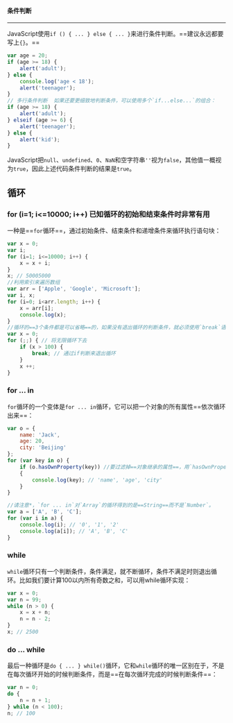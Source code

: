 #### 条件判断

------

JavaScript使用`if () { ... } else { ... }`来进行条件判断。==建议永远都要写上`{}`。==

```JavaScript
var age = 20;
if (age >= 18) {
    alert('adult');
} else {
    console.log('age < 18');
    alert('teenager');
}
// 多行条件判断  如果还要更细致地判断条件，可以使用多个`if...else...`的组合：
if (age >= 18) {
    alert('adult');
} elseif (age >= 6) {
    alert('teenager');
} else {
    alert('kid');
}
```

JavaScript把`null`、`undefined`、`0`、`NaN`和空字符串`''`视为`false`，其他值一概视为`true`，因此上述代码条件判断的结果是`true`。

## 循环

### for (i=1; i<=10000; i++)  已知循环的初始和结束条件时非常有用

一种是==`for`循环==，通过初始条件、结束条件和递增条件来循环执行语句块：

```JavaScript
var x = 0;
var i;
for (i=1; i<=10000; i++) {
    x = x + i;
}
x; // 50005000
//利用索引来遍历数组
var arr = ['Apple', 'Google', 'Microsoft'];
var i, x;
for (i=0; i<arr.length; i++) {
    x = arr[i];
    console.log(x);
}
//循环的==3个条件都是可以省略==的，如果没有退出循环的判断条件，就必须使用`break`语句退出循环，否则就是死循环：
var x = 0;
for (;;) { // 将无限循环下去
    if (x > 100) {
        break; // 通过if判断来退出循环
    }
    x ++;
}
```

### for ... in

`for`循环的一个变体是`for ... in`循环，它可以把一个对象的所有属性==依次循环出来==：

```javascript
var o = {
    name: 'Jack',
    age: 20,
    city: 'Beijing'
};
for (var key in o) {
    if (o.hasOwnProperty(key)) //要过滤掉==对象继承的属性==，用`hasOwnProperty()`来实现：
    {
        console.log(key); // 'name', 'age', 'city'
    }
}

//请注意*，`for ... in`对`Array`的循环得到的是==String==而不是`Number`。
var a = ['A', 'B', 'C'];
for (var i in a) {
    console.log(i); // '0', '1', '2'
    console.log(a[i]); // 'A', 'B', 'C'
}
```

### while

`while`循环只有一个判断条件，条件满足，就不断循环，条件不满足时则退出循环。比如我们要计算100以内所有奇数之和，可以用while循环实现：

```javascript
var x = 0;
var n = 99;
while (n > 0) {
    x = x + n;
    n = n - 2;
}
x; // 2500
```

### do ... while

最后一种循环是`do { ... } while()`循环，它和`while`循环的唯一区别在于，不是在每次循环开始的时候判断条件，而是==在每次循环完成的时候判断条件==：

```javascript
var n = 0;
do {
    n = n + 1;
} while (n < 100);
n; // 100
```